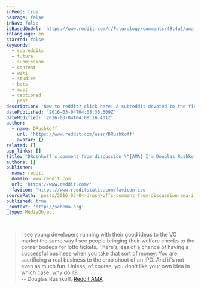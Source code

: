 ```yaml
---
inFeed: true
hasPage: false
inNav: false
isBasedOnUrl: 'https://www.reddit.com/r/Futurology/comments/48t4u2/ama_im_douglas_rushkoff_author_of_throwing_rocks/d0mc29e'
inLanguage: en
starred: false
keywords:
  - subreddits
  - future
  - submission
  - content
  - wiki
  - studies
  - bots
  - must
  - captioned
  - post
description: 'New to reddit? click here! A subreddit devoted to the field of Future(s) Studies and evidence-based speculation about the development of humanity, technology, and civilization. Posting Rules Be respectful to others - this includes no hostility, racism, sexism, bigotry, etc.'
datePublished: '2016-03-04T04:08:30.609Z'
dateModified: '2016-03-04T04:08:16.401Z'
author:
  - name: DRushkoff
    url: 'https://www.reddit.com/user/DRushkoff'
    avatar: {}
related: []
app_links: []
title: "DRushkoff's comment from discussion \"[AMA] I'm Douglas Rushkoff, author of Throwing Rocks at the Google Bus, ask me anything\""
authors: []
publisher:
  name: reddit
  domain: www.reddit.com
  url: 'https://www.reddit.com/'
  favicon: 'https://www.redditstatic.com/favicon.ico'
sourcePath: _posts/2016-03-04-drushkoffs-comment-from-discussion-ama-im-douglas-rushk.md
published: true
_context: 'http://schema.org'
_type: MediaObject

---
```

> I see young developers running with their good ideas to the VC market 
> the same way I see people bringing their welfare checks to the corner 
> bodega for lotto tickets. There's less of a chance of having a 
> successful business when you take that sort of money. You are 
> sacrificing a real business to the crap shoot of an IPO. And it's not 
> even as much fun. Unless, of course, you don't like your own idea in 
> which case, why do it?   
> -- Douglas Rushkoff, [Reddit AMA][0]



[0]: https://www.reddit.com/r/Futurology/comments/48t4u2/ama_im_douglas_rushkoff_author_of_throwing_rocks/d0mc29e